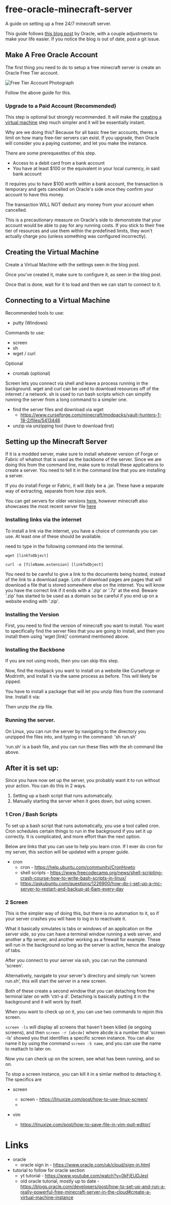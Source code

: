 # free-oracle-minecraft-server
A guide on setting up a free 24/7 minecraft server.


This guide follows [this blog post](https://blogs.oracle.com/developers/post/how-to-set-up-and-run-a-really-powerful-free-minecraft-server-in-the-cloud) by Oracle, with a couple adjustments to make your life easier. If you notice the blog is out of date, post a git issue. 


## Make A Free Oracle Account
The first thing you need to do to setup a free minecraft server is create an Oracle Free Tier account. 

![Free Tier Account Photograph](media/image.png)

Follow the above guide for this. 

### Upgrade to a Paid Account (Recommended)
This step is optional but strongly recommended. It will make the [creating a virtual machine](README.md#creating-the-virtual-machine) step much simpler and it will be essentially instant. 

Why are we doing this? Because for all basic free tier accounts, theres a limit on how many free-tier servers can exist. If you upgrade, then Oracle will consider you a paying customer, and let you make the instance. 

There are some prerequestites of this step. 
- Access to a debit card from a bank account
- You have at least $100 or the equivalent in your local currency, in said bank account

It requires you to have $100 worth within a bank account, the transaction is temporary and gets cancelled on Oracle's side once they confirm your account to have this money. 

The transaction WILL NOT deduct any money from your account when cancelled. 

This is a precautionary measure on Oracle's side to demonstrate that your account would be able to pay for any running costs. If you stick to their free tier of resources and use them within the predefined limits, they won't actually charge you (unless something was configured incorrectly). 

## Creating the Virtual Machine
Create a Virtual Machine with the settings seen in the blog post. 

Once you've created it, make sure to configure it, as seen in the blog post. 

Once that is done, wait for it to load and then we can start to connect to it. 

## Connecting to a Virtual Machine
Recommended tools to use: 
- putty (Windows)

Commands to use:
- screen
- sh
- wget / curl

Optional
- crontab (optional)



Screen lets you connect via shell and leave a process running in the background.
wget and curl can be used to download resources off of the internet / a network. 
sh is used to run bash scripts which can simplify running the server from a long command to a simpler one. 




- find the server files and download via wget
	- https://www.curseforge.com/minecraft/modpacks/vault-hunters-1-18-2/files/5413446
- unzip via unzipping tool (have to download first)



## Setting up the Minecraft Server

If it is a modded server, make sure to install whatever version of Forge or Fabric of whatnot that is used as the backbone of the server. 
Since we are doing this from the command line, make sure to install these applications to create a server. You need to tell it in the command line that you are installing a server. 

If you do install Forge or Fabric, it will likely be a .jar. These have a separate way of extracting, separate from how zips work. 

You can get servers for older versions [here](https://mctimemachine.com/), however minecraft also showcases the most recent server file [here](https://minecraft.net/download/server)

### Installing links via the internet
To install a link via the internet, you have a choice of commands you can use. At least one of these should be available. 
<!-- TODO finish section -->
need to type in the following command into the terminal. 

```unix
wget [linkToObject]
```

```unix
curl -o [fileName.extension] [linkToObject]
```


You need to be careful to give a link to the documents being hosted, instead of the link to a download page. Lots of download pages are pages that will download a file that is stored somewhere else on the internet. 
You will know you have the correct link if it ends with a '.zip' or '.7z' at the end. Beware '.zip' has started to be used as a domain so be careful if you end up on a website ending with '.zip'.

### Installing the Version
First, you need to find the version of minecraft you want to install. You want to specifically find the server files that you are going to install, and then you install them using 'wget [link]' command mentioned above. 

### Installing the Backbone
If you are not using mods, then you can skip this step. 

Now, find the modpack you want to install on a website like Curseforge or Modrinth, and install it via the same process as before. This will likely be zipped. 

You have to install a package that will let you unzip files from the command line. 
Install it via:

Then unzip the zip file. 

### Running the server. 
On Linux, you can run the server by navigating to the directory you unzipped the files into, and typing in the command:
'sh run.sh'

'run.sh' is a bash file, and you can run these files with the sh command like above. 

## After it is set up:
Since you have now set up the server, you probably want it to run without your action. You can do this in 2 ways. 

1. Setting up a bash script that runs automatically. 
2. Manually starting the server when it goes down, but using screen. 

### 1 Cron / Bash Scripts
To set up a bash script that runs automatically, you use a tool called cron. Cron schedules certain things to run in the background if you set it up correctly. It is complicated, and more effort than the next option. 

Below are links that you can use to help you learn cron. If I ever do cron for my server, this section will be updated with a proper guide. 

- cron
	- cron - https://help.ubuntu.com/community/CronHowto
	- shell scripts - https://www.freecodecamp.org/news/shell-scripting-crash-course-how-to-write-bash-scripts-in-linux/
	- https://askubuntu.com/questions/1226900/how-do-i-set-up-a-mc-server-to-restart-and-backup-at-6am-every-day

### 2 Screen
This is the simpler way of doing this, but there is no automation to it, so if your server crashes you will have to log in to reactivate it. 

What it basically simulates is tabs or windows of an application on the server side, so you can have a terminal window running a web server, and another a ftp server, and another working as a firewall for example. These will run in the background so long as the server is active, hence the analogy of tabs. 

After you connect to your server via ssh, you can run the command 'screen'.

Alternatively, navigate to your server's directory and simply run 'screen run.sh', this will start the server in a new screen.

Both of these create a second window that you can detaching from the terminal later on with 'ctrl-a d'. 
Detaching is basically putting it in the background and it will work by itself. 

When you want to check up on it, you can use two commands to rejoin this screen. 

`screen -ls` will display all screens that haven't been killed (ie ongoing screens), 
and then `screen -r [abcde]` where abcde is a number that 'screen -ls' showed you that identifies a specific screen instance. 
You can also name it by using the command `screen -S name`, and you can use the name to reattach to later on. 

Now you can check up on the screen, see what has been running, and so on. 

To stop a screen instance, you can kill it in a simlar method to detaching it. 
The specifics are 


- screen
	- screen - https://linuxize.com/post/how-to-use-linux-screen/
	- 


- vim
	- https://linuxize.com/post/how-to-save-file-in-vim-quit-editor/





# Links

- oracle
	- oracle sign in - https://www.oracle.com/uk/cloud/sign-in.html
- tutorial to follow for oracle section
	- yt tutorial - https://www.youtube.com/watch?v=0kFjEUDJexI
	- old oracle tutorial, mostly up to date - https://blogs.oracle.com/developers/post/how-to-set-up-and-run-a-really-powerful-free-minecraft-server-in-the-cloud#create-a-virtual-machine-instance
